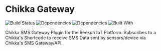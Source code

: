 # Chikka Gateway

[![Build Status](https://travis-ci.org/Reekoh/chikka-gateway.svg)](https://travis-ci.org/Reekoh/chikka-gateway)
![Dependencies](https://img.shields.io/david/Reekoh/chikka-gateway.svg)
![Dependencies](https://img.shields.io/david/dev/Reekoh/chikka-gateway.svg)
![Built With](https://img.shields.io/badge/built%20with-gulp-red.svg)

Chikka SMS Gateway Plugin for the Reekoh IoT Platform. Subscribes to a Chikka's Shortcode to receive SMS Data sent by sensors/device via Chikka's SMS Gateway/API.
